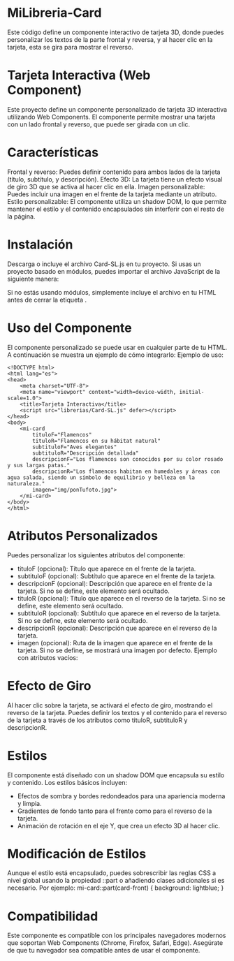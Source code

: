 # MiLibreria-Card
  Este código define un componente interactivo de tarjeta 3D, donde puedes personalizar los textos de la parte frontal y reversa, y al hacer clic en la tarjeta, esta se gira para mostrar el reverso.


# Tarjeta Interactiva (Web Component)
  Este proyecto define un componente personalizado de tarjeta 3D interactiva utilizando Web Components. El componente permite mostrar una tarjeta con un lado frontal y reverso, que puede ser girada con un clic.

# Características
  Frontal y reverso: Puedes definir contenido para ambos lados de la tarjeta (título, subtítulo, y descripción).
  Efecto 3D: La tarjeta tiene un efecto visual de giro 3D que se activa al hacer clic en ella.
  Imagen personalizable: Puedes incluir una imagen en el frente de la tarjeta mediante un atributo.
  Estilo personalizable: El componente utiliza un shadow DOM, lo que permite mantener el estilo y el contenido encapsulados sin interferir con el resto de la página.
# Instalación
  Descarga o incluye el archivo Card-SL.js en tu proyecto.
  Si usas un proyecto basado en módulos, puedes importar el archivo JavaScript de la siguiente manera:
  
  <script src="ruta/a/librerias/Card-SL.js" defer></script>
  Si no estás usando módulos, simplemente incluye el archivo en tu HTML antes de cerrar la etiqueta </body>.

# Uso del Componente
  El componente personalizado <mi-card> se puede usar en cualquier parte de tu HTML. A continuación se muestra un ejemplo de cómo integrarlo:
    Ejemplo de uso:
  
    <!DOCTYPE html>
    <html lang="es">
    <head>
        <meta charset="UTF-8">
        <meta name="viewport" content="width=device-width, initial-scale=1.0">
        <title>Tarjeta Interactiva</title>
        <script src="librerias/Card-SL.js" defer></script>
    </head>
    <body>
        <mi-card 
            tituloF="Flamencos" 
            tituloR="Flamencos en su hábitat natural" 
            subtituloF="Aves elegantes" 
            subtituloR="Descripción detallada" 
            descripcionF="Los flamencos son conocidos por su color rosado y sus largas patas." 
            descripcionR="Los flamencos habitan en humedales y áreas con agua salada, siendo un símbolo de equilibrio y belleza en la naturaleza."
            imagen="img/ponTufoto.jpg">  
        </mi-card>
    </body>
    </html>

# Atributos Personalizados
  Puedes personalizar los siguientes atributos del componente:
  
  - tituloF (opcional): Título que aparece en el frente de la tarjeta.
  - subtituloF (opcional): Subtítulo que aparece en el frente de la tarjeta.
  - descripcionF (opcional): Descripción que aparece en el frente de la tarjeta. Si no se define, este elemento será ocultado.
  - tituloR (opcional): Título que aparece en el reverso de la tarjeta. Si no se define, este elemento será ocultado.
  - subtituloR (opcional): Subtítulo que aparece en el reverso de la tarjeta. Si no se define, este elemento será ocultado.
  - descripcionR (opcional): Descripción que aparece en el reverso de la tarjeta.
  - imagen (opcional): Ruta de la imagen que aparece en el frente de la tarjeta. Si no se define, se mostrará una imagen por defecto.
    Ejemplo con atributos vacíos:
    <mi-card 
        tituloF="Flamencos" 
        tituloR="" 
        subtituloF="Aves elegantes" 
        subtituloR="" 
        descripcionF="" 
        descripcionR="Los flamencos, con su color rosado, son símbolos de elegancia y equilibrio en la naturaleza."
        imagen="img/ponTufoto.jpg">
    </mi-card>
# Efecto de Giro
  Al hacer clic sobre la tarjeta, se activará el efecto de giro, mostrando el reverso de la tarjeta. 
  Puedes definir los textos y el contenido para el reverso de la tarjeta a través de los atributos como tituloR, subtituloR y descripcionR.

# Estilos
  El componente está diseñado con un shadow DOM que encapsula su estilo y contenido. Los estilos básicos incluyen:

- Efectos de sombra y bordes redondeados para una apariencia moderna y limpia.
- Gradientes de fondo tanto para el frente como para el reverso de la tarjeta.
- Animación de rotación en el eje Y, que crea un efecto 3D al hacer clic.

# Modificación de Estilos
  Aunque el estilo está encapsulado, puedes sobrescribir las reglas CSS a nivel global usando la propiedad ::part o añadiendo clases adicionales si es necesario. Por ejemplo:
  mi-card::part(card-front) {
      background: lightblue;
  }
  # Compatibilidad
  Este componente es compatible con los principales navegadores modernos que soportan Web Components (Chrome, Firefox, Safari, Edge). Asegúrate de que tu navegador sea compatible antes de usar el componente.
